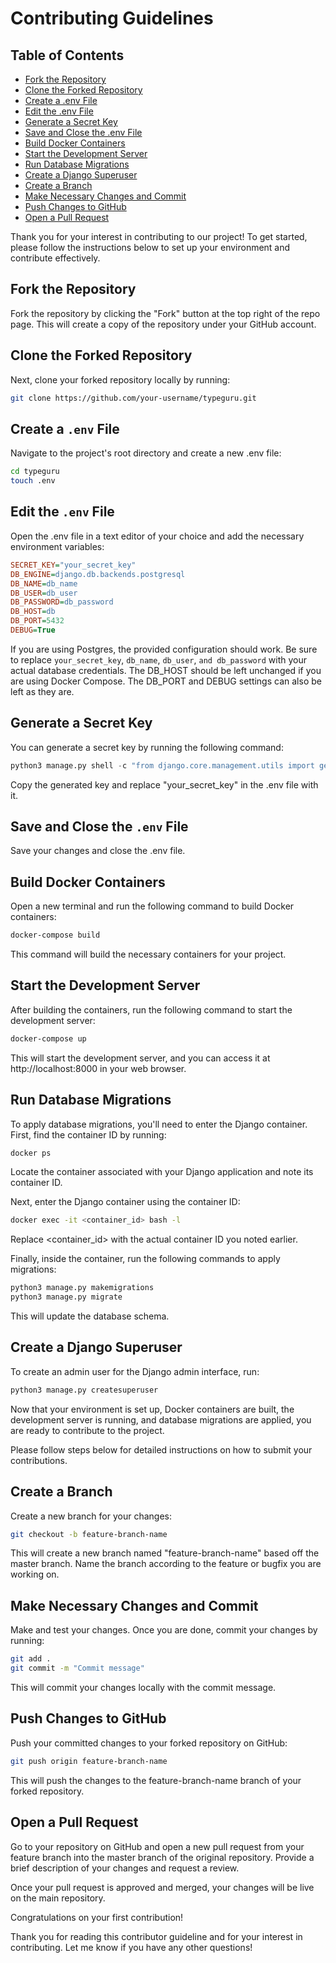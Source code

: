 # Contributing Guidelines

## Table of Contents

- [Fork the Repository](#fork-the-repository)
- [Clone the Forked Repository](#clone-the-forked-repository)
- [Create a .env File](#create-a-env-file)
- [Edit the .env File](#edit-the-env-file)
- [Generate a Secret Key](#generate-a-secret-key)
- [Save and Close the .env File](#save-and-close-the-env-file)
- [Build Docker Containers](#build-docker-containers)
- [Start the Development Server](#start-the-development-server)
- [Run Database Migrations](#run-database-migrations)
- [Create a Django Superuser](#create-a-django-superuser)
- [Create a Branch](#create-a-branch)
- [Make Necessary Changes and Commit](#make-necessary-changes-and-commit)
- [Push Changes to GitHub](#push-changes-to-github)
- [Open a Pull Request](#open-a-pull-request)


Thank you for your interest in contributing to our project! To get started, please follow the instructions below to set up your environment and contribute effectively.

## Fork the Repository

Fork the repository by clicking the "Fork" button at the top right of the repo page. This will create a copy of the repository under your GitHub account.
## Clone the Forked Repository

Next, clone your forked repository locally by running:

```bash
git clone https://github.com/your-username/typeguru.git
```

## Create a `.env` File

Navigate to the project's root directory and create a new .env file:

```bash
cd typeguru
touch .env
```

## Edit the `.env` File

Open the .env file in a text editor of your choice and add the necessary environment variables:

```ini
SECRET_KEY="your_secret_key"
DB_ENGINE=django.db.backends.postgresql
DB_NAME=db_name
DB_USER=db_user
DB_PASSWORD=db_password
DB_HOST=db
DB_PORT=5432
DEBUG=True
```

If you are using Postgres, the provided configuration should work. Be sure to replace `your_secret_key`, `db_name`, `db_user`, `and db_password` with your actual database credentials. The DB_HOST should be left unchanged if you are using Docker Compose. The DB_PORT and DEBUG settings can also be left as they are.

## Generate a Secret Key

You can generate a secret key by running the following command:

```python
python3 manage.py shell -c "from django.core.management.utils import get_random_secret_key; print(get_random_secret_key())"
```

Copy the generated key and replace "your_secret_key" in the .env file with it.

## Save and Close the `.env` File

Save your changes and close the .env file.

## Build Docker Containers

Open a new terminal and run the following command to build Docker containers:

```bash
docker-compose build
```

This command will build the necessary containers for your project.

## Start the Development Server

After building the containers, run the following command to start the development server:

```bash
docker-compose up
```

This will start the development server, and you can access it at http://localhost:8000 in your web browser.

## Run Database Migrations

To apply database migrations, you'll need to enter the Django container. First, find the container ID by running:

```bash
docker ps
```

Locate the container associated with your Django application and note its container ID.

Next, enter the Django container using the container ID:

```bash
docker exec -it <container_id> bash -l
```

Replace <container_id> with the actual container ID you noted earlier.

Finally, inside the container, run the following commands to apply migrations:

```bash
python3 manage.py makemigrations
python3 manage.py migrate
```

This will update the database schema.

## Create a Django Superuser

To create an admin user for the Django admin interface, run:

```bash
python3 manage.py createsuperuser
```

Now that your environment is set up, Docker containers are built, the development server is running, and database migrations are applied, you are ready to contribute to the project.

Please follow steps below for detailed instructions on how to submit your contributions.

## Create a Branch

Create a new branch for your changes:

```bash
git checkout -b feature-branch-name
```

This will create a new branch named "feature-branch-name" based off the master branch. Name the branch according to the feature or bugfix you are working on.

## Make Necessary Changes and Commit

Make and test your changes. Once you are done, commit your changes by running:

```bash
git add .
git commit -m "Commit message"
```

This will commit your changes locally with the commit message.

## Push Changes to GitHub

Push your committed changes to your forked repository on GitHub:

```bash
git push origin feature-branch-name
```

This will push the changes to the feature-branch-name branch of your forked repository.

## Open a Pull Request

Go to your repository on GitHub and open a new pull request from your feature branch into the master branch of the original repository. Provide a brief description of your changes and request a review.

Once your pull request is approved and merged, your changes will be live on the main repository.

Congratulations on your first contribution!

Thank you for reading this contributor guideline and for your interest in contributing. Let me know if you have any other questions!
